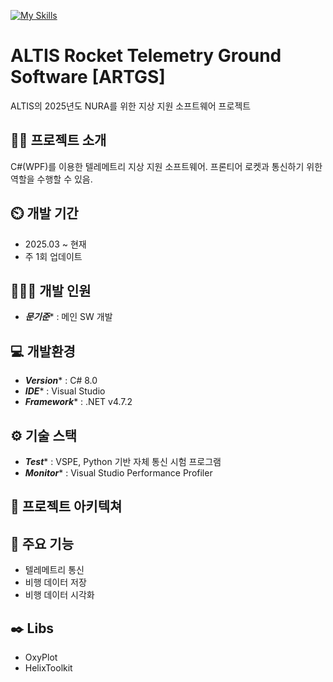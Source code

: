 [![My Skills](https://skillicons.dev/icons?i=dotnet,cs)](https://skillicons.dev)

# **ALTIS Rocket Telemetry Ground Software [ARTGS]**

ALTIS의 2025년도 NURA를 위한 지상 지원 소프트웨어 프로젝트

## **👨‍🏫 프로젝트 소개**

C#(WPF)를 이용한 텔레메트리 지상 지원 소프트웨어. 프론티어 로켓과 통신하기 위한 역할을 수행할 수 있음.

## **⏲️ 개발 기간**

- 2025.03 ~ 현재
- 주 1회 업데이트

## **🧑‍🤝‍🧑 개발 인원**

- ***문기준**** : 메인 SW 개발

## **💻 개발환경**

- ***Version**** : C# 8.0
- ***IDE**** : Visual Studio
- ***Framework**** : .NET v4.7.2

## **⚙️ 기술 스택**

- ***Test**** : VSPE, Python 기반 자체 통신 시험 프로그램
- ***Monitor**** : Visual Studio Performance Profiler

## **📝 프로젝트 아키텍쳐**

## **📌 주요 기능**

- 텔레메트리 통신
- 비행 데이터 저장
- 비행 데이터 시각화

## **✒️ Libs**

- OxyPlot
- HelixToolkit
